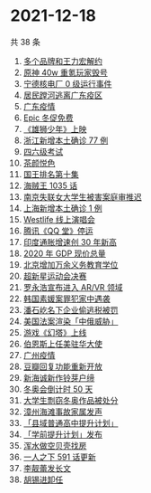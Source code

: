 # 2021-12-18

共 38 条

<!-- BEGIN -->
<!-- 最后更新时间 Sat Dec 18 2021 22:08:03 GMT+0800 (China Standard Time) -->

1. [多个品牌和王力宏解约](https://www.zhihu.com/search?q=王力宏合作)
1. [原神 40w 重氪玩家毁号](https://www.zhihu.com/search?q=原神)
1. [宁德核电厂 0 级运行事件](https://www.zhihu.com/search?q=宁德核电厂)
1. [居民蹚河逃离广东疫区](https://www.zhihu.com/search?q=广东疫情)
1. [广东疫情](https://www.zhihu.com/search?q=广东疫情)
1. [Epic 冬促免费](https://www.zhihu.com/search?q=epic)
1. [《雄狮少年》上映](https://www.zhihu.com/search?q=雄狮少年)
1. [浙江新增本土确诊 77 例](https://www.zhihu.com/search?q=浙江疫情)
1. [四六级考试](https://www.zhihu.com/search?q=四六级考试)
1. [茶颜悦色](https://www.zhihu.com/search?q=茶颜悦色)
1. [国王排名第十集](https://www.zhihu.com/search?q=国王排名)
1. [海贼王 1035 话](https://www.zhihu.com/search?q=海贼王)
1. [南京失联女大学生被害案庭审推迟](https://www.zhihu.com/search?q=南京失联女大学生被害案)
1. [上海新增本土确诊 1 例](https://www.zhihu.com/search?q=上海疫情)
1. [Westlife 线上演唱会](https://www.zhihu.com/search?q=西城男孩演唱会)
1. [腾讯《QQ 堂》停运](https://www.zhihu.com/search?q=QQ堂)
1. [印度通胀增速创 30 年新高](https://www.zhihu.com/search?q=印度通胀)
1. [2020 年 GDP 现价总量](https://www.zhihu.com/search?q=2020GDP)
1. [北京增加万余义务教育学位](https://www.zhihu.com/search?q=义务教育学位)
1. [超新星运动会决赛](https://www.zhihu.com/search?q=超新星运动会)
1. [罗永浩宣布进入 AR/VR 领域](https://www.zhihu.com/search?q=罗永浩)
1. [韩国素媛案罪犯家中遇袭](https://www.zhihu.com/search?q=素媛案罪犯)
1. [潘石屹名下企业偷逃税被罚](https://www.zhihu.com/search?q=潘石屹)
1. [美国法案渲染「中俄威胁」](https://www.zhihu.com/search?q=美国国防授权法案)
1. [游戏《幻塔》上线](https://www.zhihu.com/search?q=幻塔)
1. [伯恩斯上任美驻华大使](https://www.zhihu.com/search?q=美国驻华大使)
1. [广州疫情](https://www.zhihu.com/search?q=广州疫情)
1. [豆瓣回复功能重新开放](https://www.zhihu.com/search?q=豆瓣回复)
1. [新海诚新作铃芽户缔](https://www.zhihu.com/search?q=铃芽户缔)
1. [冬奥会倒计时 50 天](https://www.zhihu.com/search?q=冬奥会)
1. [大学生剽窃冬奥作品被处分](https://www.zhihu.com/search?q=吉林动画学院)
1. [漳州海滩事故家属发声](https://www.zhihu.com/search?q=福建漳州海滩)
1. [「县域普通高中提升计划」](https://www.zhihu.com/search?q=县域普通高中)
1. [「学前提升计划」发布](https://www.zhihu.com/search?q=学前提升计划)
1. [浑水做空贝壳找房](https://www.zhihu.com/search?q=浑水做空贝壳)
1. [一人之下 591 话更新](https://www.zhihu.com/search?q=一人之下)
1. [李靓蕾发长文](https://www.zhihu.com/search?q=王力宏)
1. [胡锡进卸任](https://www.zhihu.com/search?q=胡锡进)

<!-- END -->
